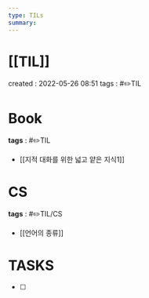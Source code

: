 ```yaml
---
type: TILs
summary: 
---
```


# [[TIL]]
created : 2022-05-26 08:51
tags : #✏️TIL
# Book
**tags** : #✏️TIL
- [[지적 대화를 위한 넓고 얕은 지식1]]

# CS
**tags** : #✏️TIL/CS
- [[언어의 종류]]

# TASKS
- [ ] 

